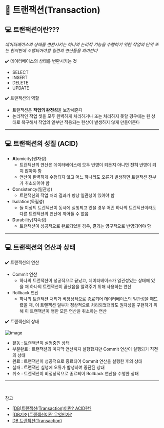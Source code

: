 # :pushpin: 트랜잭션(Transaction)

## :computer: 트랜잭션이란???

_데이터베이스의 상태를 변환시키는 하나의 논리적 기능을 수행하기 위한 작업의 단위 또는 한꺼번에 수행되어야할 일련의 연산들을 의미한다_

:heavy_check_mark:  데이터베이스의 상태를 변환시키는 것

- SELECT
- INSERT
- DELETE
- UPDATE
   
:heavy_check_mark:  트랜잭션의 역할

- 트랜잭션은 **작업의 완전성**을 보장해준다
- 논리적인 작업 셋을 모두 완벽하게 처리하거나 또는 처리하지 못할 경우에는 원 상태로 복구해서 작업의 일부만 적용되는 현상이 발생하지 않게 만들어준다

---

## :computer: 트랜잭션의 성질 (ACID)

- **A**tomicity(원자성)
  - 트랜잭션의 연산은 데이터베이스에 모두 반영이 되든지 아니면 전혀 반영이 되지 않아야 함
  - 연산이 완벽하게 수행되지 않고 어느 하나라도 오류가 발생하면 트랜잭션 전부가 취소되어야 함
- **C**onsistency(일관성)
  - 트랜잭션의 작업 처리 결과가 항상 일관성이 있어야 함
- **I**solation(독립성)
  - 둘 이상의 트랜잭션이 동시에 실행되고 있을 경우 어떤 하나의 트랜잭션이라도 다른 트랜잭션의 연산에 끼어들 수 없음
- **D**urability(지속성)
  - 트랜잭션이 성공적으로 완료되었을 경우, 결과는 영구적으로 반영되어야 함
  
---

## :computer: 트랜잭션의 연산과 상태

:heavy_check_mark:  트랜잭션의 연산

- Commit 연산
  - 하나의 트랜잭션이 성공적으로 끝났고, 데이터베이스가 일관성있는 상태에 있을 때 하나의 트랜잭션이 끝났음을 알려주기 위해 사용하는 연산
- Rollback 연산
  - 하나의 트랜잭션 처리가 비정상적으로 종료되어 데이터베이스의 일관성을 깨뜨렸을 때, 이 트랜잭션 일부가 정상적으로 처리되었더라도 원자성을 구현하기 위해 이 트랜잭션이 행한 모든 연산을 취소하는 연산

:heavy_check_mark:  트랜잭션의 상태

![image](https://user-images.githubusercontent.com/69101568/213923158-aaab8ae6-c887-4f97-836b-672048a75e7e.png)

- 활동 : 트랜잭션이 실행중인 상태
- 부분완료 : 트랜잭션의 마지막 연산까지 실행했지만 Commit 연산이 실행되기 직전의 상태
- 완료 : 트랜잭션이 성공적으로 종료되어 Commit 연산을 실행한 후의 상태
- 실패 : 트랜잭션 실행에 오류가 발생하여 중단된 상태
- 취소 : 트랜잭션이 비정상적으로 종료되어 Rollback 연산을 수행한 상태

---

<br>

참고

- [[DB]트랜잭션(Transaction)이란? ACID란?](https://code-lab1.tistory.com/51)
- [[DB기초]트랜잭션이란 무엇인가?](https://coding-factory.tistory.com/226)
- [DB 트랜잭션(Transaction)](https://gyoogle.dev/blog/computer-science/data-base/Transaction.html)
